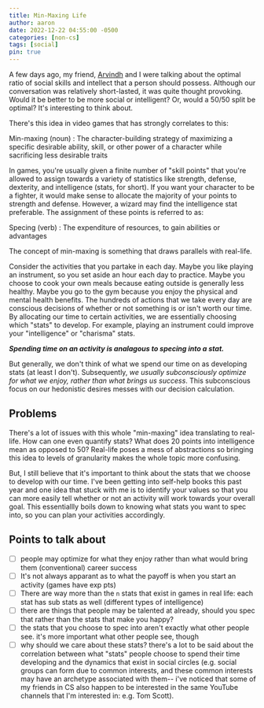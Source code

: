 ```yaml
---
title: Min-Maxing Life
author: aaron
date: 2022-12-22 04:55:00 -0500
categories: [non-cs]
tags: [social]
pin: true
---
```


A few days ago, my friend, [Arvindh](https://arvindh-manian.github.io/ "Arvindh's Blog") and I were talking about the optimal ratio of social skills and intellect that a person should possess. Although our conversation was relatively short-lasted, it was quite thought provoking. Would it be better to be more social or intelligent? Or, would a 50/50 split be optimal? It's interesting to think about.

There's this idea in video games that has strongly correlates to this:

Min-maxing (noun)
: The character-building strategy of maximizing a specific desirable ability, skill, or other power of a character while sacrificing less desirable traits

In games, you're usually given a finite number of "skill points" that you're allowed to assign towards a variety of statistics like strength, defense, dexterity, and intelligence (stats, for short). If you want your character to be a fighter, it would make sense to allocate the majority of your points to strength and defense. However, a wizard may find the intelligence stat preferable. The assignment of these points is referred to as:

Specing (verb)
: The expenditure of resources, to gain abilities or advantages

The concept of min-maxing is something that draws parallels with real-life.

Consider the activities that you partake in each day. Maybe you like playing an instrument, so you set aside an hour each day to practice. Maybe you choose to cook your own meals because eating outside is generally less healthy. Maybe you go to the gym because you enjoy the physical and mental health benefits. The hundreds of actions that we take every day are conscious decisions of whether or not something is or isn't worth our time. By allocating our time to certain activities, we are essentially choosing which "stats" to develop. For example, playing an instrument could improve your "intelligence" or "charisma" stats.

**_Spending time on an activity is analagous to specing into a stat._**

But generally, we don't think of what we spend our time on as developing stats (at least I don't). Subsequently, *we usually subconsciously optimize for what we enjoy, rather than what brings us success*. This subconscious focus on our hedonistic desires messes with our decision calculation. 


## Problems

There's a lot of issues with this whole "min-maxing" idea translating to real-life. How can one even quantify stats? What does 20 points into intelligence mean as opposed to 50? Real-life poses a mess of abstractions so bringing this idea to levels of granularity makes the whole topic more confusing.

But, I still believe that it's important to think about the stats that we choose to develop with our time. I've been getting into self-help books this past year and one idea that stuck with me is to identify your values so that you can more easily tell whether or not an activity will work towards your overall goal. This essentiallly boils down to knowing what stats you want to spec into, so you can plan your activities accordingly. 


## Points to talk about
- [ ] people may optimize for what they enjoy rather than what would bring them (conventional) career success
- [ ] It's not always apparant as to what the payoff is when you start an activity (games have exp pts)
- [ ] There are way more than the `n` stats that exist in games in real life: each stat has sub stats as well (different types of intelligence)
- [ ] there are things that people may be talented at already, should you spec that rather than the stats that make you happy?
- [ ] the stats that you choose to spec into aren't exactly what other people see. it's more important what other people see, though
- [ ] why should we care about these stats? there's a lot to be said about the correlation between what "stats" people choose to spend their time developing and the dynamics that exist in social circles (e.g. social groups can form due to common interests, and these common interests may have an archetype associated with them-- i've noticed that some of my friends in CS also happen to be interested in the same YouTube channels that I'm interested in: e.g. Tom Scott).
